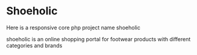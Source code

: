 # Shoeholic
Here is a responsive core php project name shoeholic

shoeholic is an online shopping portal for footwear products with different categories and brands
